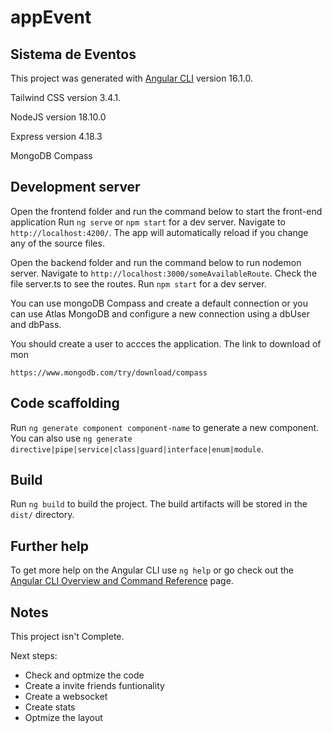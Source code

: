 # appEvent
## Sistema de Eventos

This project was generated with [Angular CLI](https://github.com/angular/angular-cli) version 16.1.0.

Tailwind CSS version 3.4.1.

NodeJS version 18.10.0

Express version 4.18.3

MongoDB Compass

## Development server

Open the frontend folder and run the command below to start the front-end application
Run `ng serve` or `npm start` for a dev server. Navigate to `http://localhost:4200/`. The app will automatically reload if you change any of the source files.

Open the backend folder and run the command below to run nodemon server. Navigate to `http://localhost:3000/someAvailableRoute`. Check the file server.ts to see the routes.
Run `npm start` for a dev server.

You can use mongoDB Compass and create a default connection or you can use Atlas MongoDB and configure a new connection using a dbUser and dbPass.

You should create a user to accces the application. The link to download of mon

`https://www.mongodb.com/try/download/compass`

## Code scaffolding

Run `ng generate component component-name` to generate a new component. You can also use `ng generate directive|pipe|service|class|guard|interface|enum|module`.

## Build

Run `ng build` to build the project. The build artifacts will be stored in the `dist/` directory.

## Further help

To get more help on the Angular CLI use `ng help` or go check out the [Angular CLI Overview and Command Reference](https://angular.io/cli) page.

## Notes

This project isn't Complete.

Next steps:

- Check and optmize the code
- Create a invite friends funtionality
- Create a websocket
- Create stats
- Optmize the layout
